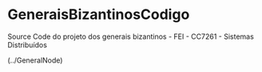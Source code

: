 # GeneraisBizantinosCodigo
Source Code do projeto dos generais bizantinos - FEI - CC7261 - Sistemas Distribuídos


(../GeneralNode)
